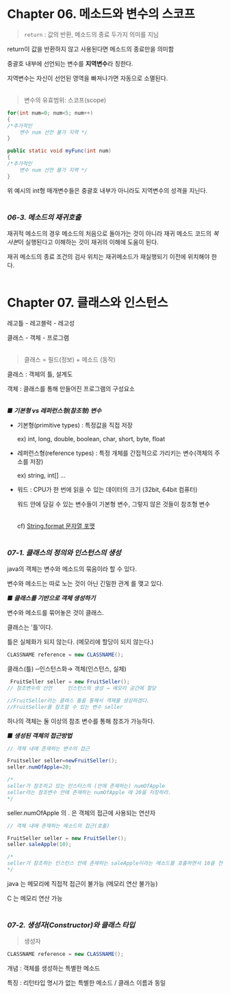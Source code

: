 # Chapter 06. 메소드와 변수의 스코프

> `return` : 값의 반환, 메소드의 종료 두가지 의미를 지님

return이 값을 반환하지 않고 사용된다면 메소드의 종료만을 의미함

중괄호 내부에 선언되는 변수를 **지역변수**라 칭한다.

지역변수는 자신이 선언된 영역을 빠져나가면 자동으로 소멸된다.<br><br>

> 변수의 유효범위: 스코프(scope)

```java
for(int num=0; num<5; num++)
{
/*추가적인
    변수 num 선언 불가 지역 */
}

public static void myFunc(int num)
{
/*추가적인
    변수 num 선언 불가 지역 */
}
```

위 예시의 int형 매개변수들은 중괄호 내부가 아니라도 지역변수의 성격을 지닌다.<br><br>


### *06-3. 메소드의 재귀호출*

재귀적 메소드의 경우 메소드의 처음으로 돌아가는 것이 아니라 재귀 메소드 코드의 *복사본*이 실행된다고 이해하는 것이 재귀의 이해에 도움이 된다.

재귀 메소드의 종료 조건의 검사 위치는 재귀메소드가 재실행되기 이전에 위치해야 한다.<br><br>

# Chapter 07. 클래스와 인스턴스

레고틀 - 레고블럭 - 레고성

클래스 -   객체   - 프로그램<br><br>

> 클래스 = 필드(정보) + 메소드 (동작)

클래스 : 객체의 틀, 설계도

객체 : 클래스를 통해 만들어진 프로그램의 구성요소<br><br>



***■ 기본형 vs 레퍼런스형(참조형) 변수***

- 기본형(primitive types) : 특정값을 직접 저장

    ex) int, long, double, boolean, char, short, byte, float

- 레퍼런스형(reference types) : 특정 개체를 간접적으로 가리키는 변수(객체의 주소를 저장)

    ex) string, int[] ...

- 워드 : CPU가 한 번에 읽을 수 있는 데이터의 크기 (32bit, 64bit 컴퓨터)

    워드 안에 담길 수 있는 변수들이 기본형 변수, 그렇지 않은 것들이 참조형 변수<br><br>

    cf) [String.format 문자열 포맷](http://library1008.tistory.com/5)<br><br>

### *07-1. 클래스의 정의와 인스턴스의 생성*

java의 객체는 변수와 메소드의 묶음이라 할 수 있다.

변수와 메소드는 따로 노는 것이 아닌 긴밀한 관계 를 맺고 있다.


***■ 클래스를 기반으로 객체 생성하기***

변수와 메소드를 묶어놓은 것이 클래스.

클래스는 '틀'이다.

틀은 실체화가 되지 않는다. (메모리에 할당이 되지 않는다.)

```java
CLASSNAME reference = new CLASSNAME();
```
   
클래스(틀) ─인스턴스화→ 객체(인스턴스, 실체)

```java
 FruitSeller seller = new FruitSeller();
// 참조변수의 선언     인스턴스의 생성 → 메모리 공간에 할당

//FruitSeller라는 클래스 틀을 통해서 객체를 생성하겠다.
//FruitSeller를 참조할 수 있는 변수 seller
```

하나의 객체는 둘 이상의 참조 변수를 통해 참조가 가능하다.

***■  생성된 객체의 접근방법***

```java
// 객체 내에 존재하는 변수의 접근

Fruitseller seller=newFruitSeller();
seller.numOfApple=20;

/*
seller가 참조하고 있는 인스터스의 (안에 존재하는) numOfApple
seller라는 참조변수 안에 존재하는 numOfApple 에 20을 저장하라.
*/
```

seller.numOfApple 의 . 은 객체의 접근에 사용되는 연산자

```java
// 객체 내에 존재하는 메소드의 접근(호출)

FruitSeller seller = new FruitSeller();
seller.saleApple(10);

/*
seller가 참조하는 인스턴스 안에 존재하는 saleApple이라는 메소드를 호출하면서 10을 전달하라.
*/
```

java 는 메모리에 직접적 접근이 불가능 (메모리 연산 불가능)

C 는 메모리 연산 가능<br><br>

### *07-2. 생성자(Constructor)와 클래스 타입*

> 생성자 
```java
CLASSNAME reference = new CLASSNAME();
```

개념 : 객체를 생성하는 특별한 메소드

특징 : 리턴타입 명시가 없는 특별한 메소드 / 클래스 이름과 동일
